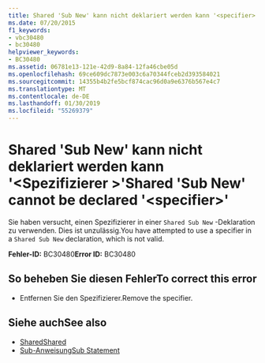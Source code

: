 ```yaml
---
title: Shared 'Sub New' kann nicht deklariert werden kann '<specifier>'
ms.date: 07/20/2015
f1_keywords:
- vbc30480
- bc30480
helpviewer_keywords:
- BC30480
ms.assetid: 06781e13-121e-42d9-8a84-12fa46cbe05d
ms.openlocfilehash: 69ce609dc7873e003c6a70344fceb2d393584021
ms.sourcegitcommit: 14355b4b2fe5bcf874cac96d0a9e6376b567e4c7
ms.translationtype: MT
ms.contentlocale: de-DE
ms.lasthandoff: 01/30/2019
ms.locfileid: "55269379"
---
```

# <a name="shared-sub-new-cannot-be-declared-specifier"></a><span data-ttu-id="38a6d-102">Shared 'Sub New' kann nicht deklariert werden kann '\<Spezifizierer >'</span><span class="sxs-lookup"><span data-stu-id="38a6d-102">Shared 'Sub New' cannot be declared '\<specifier>'</span></span>
<span data-ttu-id="38a6d-103">Sie haben versucht, einen Spezifizierer in einer `Shared Sub New` -Deklaration zu verwenden. Dies ist unzulässig.</span><span class="sxs-lookup"><span data-stu-id="38a6d-103">You have attempted to use a specifier in a `Shared Sub New` declaration, which is not valid.</span></span>  
  
 <span data-ttu-id="38a6d-104">**Fehler-ID:** BC30480</span><span class="sxs-lookup"><span data-stu-id="38a6d-104">**Error ID:** BC30480</span></span>  
  
## <a name="to-correct-this-error"></a><span data-ttu-id="38a6d-105">So beheben Sie diesen Fehler</span><span class="sxs-lookup"><span data-stu-id="38a6d-105">To correct this error</span></span>  
  
-   <span data-ttu-id="38a6d-106">Entfernen Sie den Spezifizierer.</span><span class="sxs-lookup"><span data-stu-id="38a6d-106">Remove the specifier.</span></span>  
  
## <a name="see-also"></a><span data-ttu-id="38a6d-107">Siehe auch</span><span class="sxs-lookup"><span data-stu-id="38a6d-107">See also</span></span>
- [<span data-ttu-id="38a6d-108">Shared</span><span class="sxs-lookup"><span data-stu-id="38a6d-108">Shared</span></span>](../../visual-basic/language-reference/modifiers/shared.md)
- [<span data-ttu-id="38a6d-109">Sub-Anweisung</span><span class="sxs-lookup"><span data-stu-id="38a6d-109">Sub Statement</span></span>](../../visual-basic/language-reference/statements/sub-statement.md)
